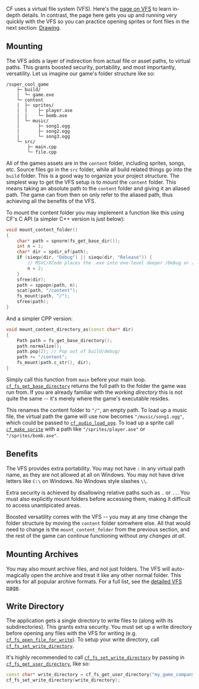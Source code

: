 [](../header.md ':include')

<br>

CF uses a virtual file system (VFS). Here's the [page on VFS](https://randygaul.github.io/cute_framework/#/topics/virtual_file_system) to learn in-depth details. In contrast, the page here gets you up and running very quickly with the VFS so you can practice opening sprites or font files in the next section: [Drawing](https://randygaul.github.io/cute_framework/#/topics/drawing).

## Mounting

The VFS adds a layer of indirection from actual file or asset paths, to virtual paths. This grants boosted security, portability, and most importantly, versatility. Let us imagine our game's folder structure like so:

```
/super_cool_game
    ├─ build/
    |  └─ game.exe
    └─ content
    |  ├─ sprites/
    |  |    ├─ player.ase
    |  |    └─ bomb.ase
    │  └─ music/
    |       ├─ song1.ogg
    |       ├─ song2.ogg
    |       └─ song3.ogg
    └─ src/
        ├─ main.cpp
        └─ file.cpp
```

All of the games assets are in the `content` folder, including sprites, songs, etc. Source files go in the `src` folder, while all build related things go into the `build` folder. This is a good way to organize your project structure. The simplest way to get the VFS setup is to _mount_ the `content` folder. This means taking an absolute path to the `content` folder and giving it an aliased path. The game can from then on only refer to the aliased path, thus achieving all the benefits of the VFS.

To mount the content folder you may implement a function like this using CF's C API (a simpler C++ version is just below):

```c
void mount_content_folder()
{
	char* path = spnorm(fs_get_base_dir());
	int n = 1;
	char* dir = spdir_of(path);
	if (siequ(dir, "Debug") || siequ(dir, "Release")) {
		// MSVC/XCode places the .exe into one-level deeper /Debug or /Release folders.
		n = 2;
	}
	sfree(dir);
	path = sppopn(path, n);
	scat(path, "/content");
	fs_mount(path, "/");
	sfree(path);
}
```

And a simpler CPP version:

```cpp
void mount_content_directory_as(const char* dir)
{
	Path path = fs_get_base_directory();
	path.normalize();
	path.pop(2); // Pop out of build/debug/
	path += "/content";
	fs_mount(path.c_str(), dir);
}
```

Simply call this function from `main` before your main loop. [`cf_fs_get_base_directory`](https://randygaul.github.io/cute_framework/#/file/cf_fs_get_base_directory) returns the full path to the folder the game was run from. If you are already familiar with the _working directory_ this is not quite the same -- it's merely where the game's executable resides.

This renames the content folder to `"/"`, an empty path. To load up a music file, the virtual path the game will use now becomes `"/music/song1.ogg"`, which could be passed to [`cf_audio_load_ogg`](https://randygaul.github.io/cute_framework/#/audio/cf_audio_load_ogg). To load up a sprite call [`cf_make_sprite`](https://randygaul.github.io/cute_framework/#/sprite/cf_make_sprite) with a path like `"/sprites/player.ase"` or `"/sprites/bomb.ase"`.

## Benefits

The VFS provides extra portability. You may not have `:` in any virtual path name, as they are not allowed at all on Windows. You may not have drive letters like `C:\` on Windows. No Windows style slashes `\\`.

Extra security is achieved by disallowing relative paths such as `.` or `..`. You must also explicitly mount folders before accessing them, making it difficult to access unantipicated areas.

Boosted versatility comes with the VFS -- you may at any time change the folder structure by moving the `content` folder somwhere else. All that would need to change is the `mount_content_folder` from the previous section, and the rest of the game can continue functioning without _any changes at all_.

## Mounting Archives

You may also mount archive files, and not just folders. The VFS will auto-magically open the archive and treat it like any other normal folder. This works for all popular archive formats. For a full list, see the [detailed VFS page](https://randygaul.github.io/cute_framework/#/topics/virtual_file_system).

## Write Directory

The application gets a single directory to write files to (along with its subdirectories). This grants extra security. You must set up a write directory before opening any files with the VFS for writing (e.g. [`cf_fs_open_file_for_write`](https://randygaul.github.io/cute_framework/#/file/cf_fs_open_file_for_write)). To setup your write directory, call [`cf_fs_set_write_directory`](https://randygaul.github.io/cute_framework/#/file/cf_fs_set_write_directory).

It's highly recommended to call [`cf_fs_set_write_directory`](https://randygaul.github.io/cute_framework/#/file/cf_fs_set_write_directory) by passing in [`cf_fs_get_user_directory`](https://randygaul.github.io/cute_framework/#/file/cf_fs_get_user_directory), like so:

```cpp
const char* write_directory = cf_fs_get_user_directory("my_game_company_name", "my_game_name");
cf_fs_set_write_directory(write_directory);
```
